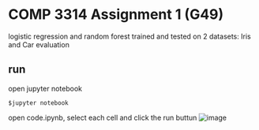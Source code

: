 # COMP 3314 Assignment 1 (G49)
logistic regression and random forest trained and tested on 2 datasets: Iris and Car evaluation
## run 
open jupyter notebook
```
$jupyter notebook
```
open code.ipynb, select each cell and click the run buttun 
![image](https://user-images.githubusercontent.com/62173795/138724962-e5724674-0808-4361-ae08-3a02ee23afa7.png)
<br>
